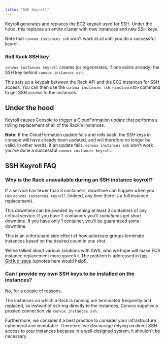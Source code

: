 ```yaml
---
title: "SSH Keyroll"
---
```


Keyroll generates and replaces the EC2 keypair used for SSH. Under the hood, this replaces an entire cluster with new instances and new SSH keys.

Note that `convox instances ssh` won't work at all until you do a successful keyroll.


### Roll Rack SSH key 
 
`convox instances keyroll` creates (or regenerates, if one exists already) the SSH key behind `convox instances ssh`. 

This sets up a keypair between the Rack API and the EC2 instances for SSH access. You can then use the `convox instances ssh <instanceID>` command to get SSH access to the instances.


## Under the hood

Keyroll causes Console to trigger a CloudFormation update that performs a rolling replacement of all of the Rack's instances.

**Note:** If the CloudFormation update fails and rolls back, the SSH keys in console will have already been updated, and will therefore no longer be valid. In other words, if an update fails, `convox instances ssh` won't work you've done a successful `convox instances keyroll`.


## SSH Keyroll FAQ

### Why is the Rack unavailable during an SSH instance keyroll?

If a service has fewer than 3 containers, downtime can happen when you run `convox instances keyroll` (indeed, any time there is a full instance replacement).

This downtime can be avoided by running at least 3 containers of any critical service. If you have 2 containers you'll *sometimes* get short downtime. If you have only 1 container, you'll be guaranteed some downtime.

This is an unfortunate side effect of how autoscale groups terminate instances based on the desired count in one shot.

We've talked about various solutions with AWS, who we hope will make ECS instance replacement more graceful. The problem is addressed in [this GitHub issue](https://github.com/aws/amazon-ecs-agent/issues/130) (upvotes here would help!).

### Can I provide my own SSH keys to be installed on the instances?

No, for a couple of reasons.

The instances on which a Rack is running are terminated frequently and replaced, so instead of ssh-ing directly to the instances, Convox supplies a proxied connection via `convox instances ssh`.

Furthermore, we consider it a best practice to consider your infrastructure ephemeral and immutable. Therefore, we discourage relying on direct SSH access to your instances because in a well-designed system, it shouldn't be necessary.
